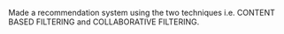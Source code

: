 Made a recommendation system using the two techniques i.e. CONTENT BASED FILTERING and COLLABORATIVE FILTERING.
